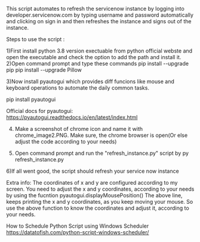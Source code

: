 This script automates to refresh the servicenow instance by logging into developer.servicenow.com by typing username and password automatically and clicking on sign in and then refreshes the instance and signs out of the instance.

Steps to use the script :

1)First install python 3.8 version exectuable from python official webste and open the executable and check the option to add the path and install it.
2)Open command prompt and type these commands
pip install --upgrade pip
pip install --upgrade Pillow

3)Now install pyautogui which provides diff funcions like mouse and keyboard operations to automate the daily common tasks.

pip install pyautogui

Official docs for pyautogui:
https://pyautogui.readthedocs.io/en/latest/index.html

4) Make a screenshot of chrome icon and name it with chrome_image2.PNG. Make sure, the chrome browser is open(Or else adjust the code according to your needs)

5) Open command prompt and run the "refresh_instance.py" script by
py refresh_instance.py

6)If all went good, the script should refresh your service now instance

Extra info:
The coordinates of x and y are configured according to my screen. You need to adjust the x and y coordinates, according to your needs by using the fucntion 
pyautogui.displayMousePosition()
The above line, keeps printing the x and y coordinates, as you keep moving your mouse. So use the above function to know the coordinates and adjust it, according to your needs.

How to Schedule Python Script using Windows Scheduler
https://datatofish.com/python-script-windows-scheduler/
